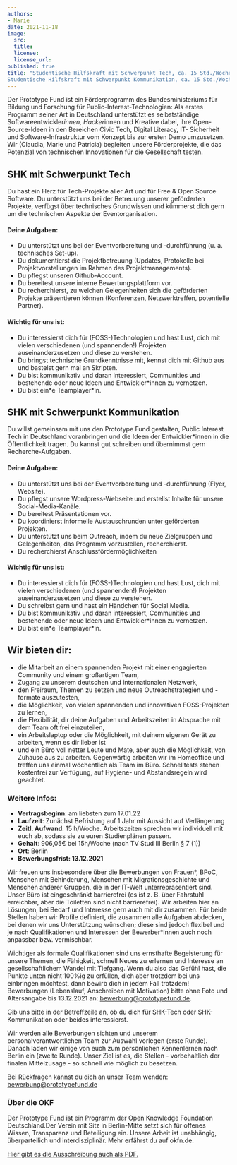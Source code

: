 ```yaml
---
authors:
- Marie
date: 2021-11-18
image:
  src: 
  title:
  license:
  license_url:
published: true
title: "Studentische Hilfskraft mit Schwerpunkt Tech, ca. 15 Std./Woche &
Studentische Hilfskraft mit Schwerpunkt Kommunikation, ca. 15 Std./Woche"
---
```

Der Prototype Fund ist ein Förderprogramm des Bundesministeriums für Bildung und Forschung für Public-Interest-Technologien: Als erstes Programm seiner Art in Deutschland unterstützt es selbstständige Softwareentwickler*innen, Hacker*innen und Kreative dabei, ihre Open-Source-Ideen in den Bereichen Civic Tech, Digital Literacy, IT- Sicherheit und Software-Infrastruktur vom Konzept bis zur ersten Demo umzusetzen. Wir (Claudia, Marie und Patricia) begleiten unsere Förderprojekte, die das Potenzial von technischen Innovationen für die Gesellschaft testen.

## SHK mit Schwerpunkt Tech

Du hast ein Herz für Tech-Projekte aller Art und für Free & Open Source Software. Du unterstützt uns bei der Betreuung unserer geförderten Projekte, verfügst über technisches Grundwissen und kümmerst dich gern um die technischen Aspekte der Eventorganisation.

#### Deine Aufgaben:
- Du unterstützt uns bei der Eventvorbereitung und -durchführung (u. a. technisches Set-up).
- Du dokumentierst die Projektbetreuung (Updates, Protokolle bei Projektvorstellungen im Rahmen des Projektmanagements).
- Du pflegst unseren Github-Account.
- Du bereitest unsere interne Bewertungsplattform vor.
- Du recherchierst, zu welchen Gelegenheiten sich die geförderten Projekte präsentieren können (Konferenzen, Netzwerktreffen, potentielle Partner).

#### Wichtig für uns ist:
- Du interessierst dich für (FOSS-)Technologien und hast Lust, dich mit vielen verschiedenen (und spannenden!) Projekten auseinanderzusetzen und diese zu verstehen.
- Du bringst technische Grundkenntnisse mit, kennst dich mit Github aus und bastelst gern mal an Skripten.
- Du bist kommunikativ und daran interessiert, Communities und bestehende oder neue Ideen und Entwickler\*innen zu vernetzen.
- Du bist ein\*e Teamplayer\*in.


## SHK mit Schwerpunkt Kommunikation

Du willst gemeinsam mit uns den Prototype Fund gestalten, Public Interest Tech in Deutschland voranbringen und die Ideen der Entwickler\*innen in die Öffentlichkeit tragen. Du kannst gut schreiben und übernimmst gern Recherche-Aufgaben. 

#### Deine Aufgaben:
- Du unterstützt uns bei der Eventvorbereitung und -durchführung (Flyer, Website).
- Du pflegst unsere Wordpress-Webseite und erstellst Inhalte für unsere Social-Media-Kanäle.
- Du bereitest Präsentationen vor.
- Du koordinierst informelle Austauschrunden unter geförderten Projekten.
- Du unterstützt uns beim Outreach, indem du neue Zielgruppen und Gelegenheiten, das Programm vorzustellen, recherchierst.
- Du recherchierst Anschlussfördermöglichkeiten

#### Wichtig für uns ist:
- Du interessierst dich für (FOSS-)Technologien und hast Lust, dich mit vielen verschiedenen (und spannenden!) Projekten auseinanderzusetzen und diese zu verstehen.
- Du schreibst gern und hast ein Händchen für Social Media.
- Du bist kommunikativ und daran interessiert, Communities und bestehende oder neue Ideen und Entwickler*innen zu vernetzen.
- Du bist ein\*e Teamplayer\*in.

## Wir bieten dir:
- die Mitarbeit an einem spannenden Projekt mit einer engagierten Community und einem großartigen Team,
- Zugang zu unserem deutschen und internationalen Netzwerk,
- den Freiraum, Themen zu setzen und neue Outreachstrategien und -formate auszutesten,
- die Möglichkeit, von vielen spannenden und innovativen FOSS-Projekten zu lernen,
- die Flexibilität, dir deine Aufgaben und Arbeitszeiten in Absprache mit dem Team oft frei einzuteilen,
- ein Arbeitslaptop oder die Möglichkeit, mit deinem eigenen Gerät zu arbeiten, wenn es dir lieber ist
- und ein Büro voll netter Leute und Mate, aber auch die Möglichkeit, von Zuhause aus zu arbeiten. Gegenwärtig arbeiten wir im Homeoffice und treffen uns einmal wöchentlich als Team im Büro. Schnelltests stehen kostenfrei zur Verfügung, auf Hygiene- und Abstandsregeln wird geachtet.

### Weitere Infos:

- **Vertragsbeginn**: am liebsten zum 17.01.22
- **Laufzeit**: Zunächst Befristung auf 1 Jahr mit Aussicht auf Verlängerung
- **Zeitl. Aufwand**: 15 h/Woche. Arbeitszeiten sprechen wir individuell mit euch ab, sodass sie zu euren Studienplänen passen.
- **Gehalt**: 906,05€ bei 15h/Woche (nach TV Stud III Berlin § 7 (1)) 
- **Ort**: Berlin
- **Bewerbungsfrist: 13.12.2021**

Wir freuen uns insbesondere über die Bewerbungen von Frauen*, BPoC, Menschen mit Behinderung, Menschen mit Migrationsgeschichte und Menschen anderer Gruppen, die in der IT-Welt unterrepräsentiert sind. Unser Büro ist eingeschränkt barrierefrei (es ist z. B. über Fahrstuhl erreichbar, aber die Toiletten sind nicht barrierefrei). Wir arbeiten hier an Lösungen, bei Bedarf und Interesse gern auch mit dir zusammen.
Für beide Stellen haben wir Profile definiert, die zusammen alle Aufgaben abdecken, bei denen wir uns Unterstützung wünschen; diese sind jedoch flexibel und je nach Qualifikationen und Interessen der Bewerber\*innen auch noch anpassbar bzw. vermischbar. 

Wichtiger als formale Qualifikationen sind uns ernsthafte Begeisterung für unsere Themen, die Fähigkeit, schnell Neues zu erlernen und Interesse an gesellschaftlichem Wandel mit Tiefgang. Wenn du also das Gefühl hast, die Punkte unten nicht 100%ig zu erfüllen, dich aber trotzdem bei uns einbringen möchtest, dann bewirb dich in jedem Fall trotzdem!
Bewerbungen (Lebenslauf, Anschreiben mit Motivation) bitte ohne Foto und Altersangabe bis 13.12.2021 an: bewerbung@prototypefund.de.

Gib uns bitte in der Betreffzeile an, ob du dich für SHK-Tech oder SHK-Kommunikation oder beides interessierst.

Wir werden alle Bewerbungen sichten und unserem personalverantwortlichen Team zur Auswahl vorlegen (erste Runde). Danach laden wir einige von euch zum persönlichen Kennenlernen nach Berlin ein (zweite Runde). Unser Ziel ist es, die Stellen - vorbehaltlich der finalen Mittelzusage - so schnell wie möglich zu besetzen.

Bei Rückfragen kannst du dich an unser Team wenden: bewerbung@prototypefund.de

### Über die OKF

Der Prototype Fund ist ein Programm der Open Knowledge Foundation Deutschland.Der Verein mit Sitz in Berlin-Mitte setzt sich für offenes Wissen, Transparenz und Beteiligung ein. Unsere Arbeit ist unabhängig, überparteilich und interdisziplinär. Mehr erfährst du auf okfn.de.

[Hier gibt es die Ausschreibung auch als PDF.](https://prototypefund.de/wp-content/uploads/2021/11/Stellenausschreibung-SHKs-20211.pdf)


